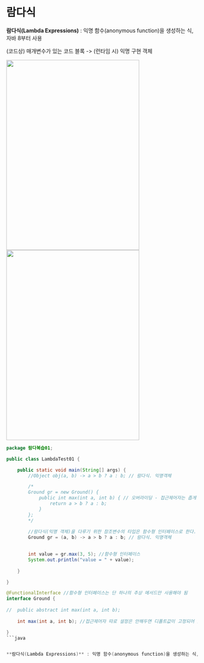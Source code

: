 # 람다식

**람다식(Lambda Expressions)** : 익명 함수(anonymous function)을 생성하는 식, 자바 8부터 사용  

(코드상) 매개변수가 있는 코드 블록 -> (런타임 시) 익명 구현 객체

<img src="https://github.com/gwooden96/-/blob/main/Lambda%20(1).JPEG?raw=true" width="350" height="500">
<img src="https://github.com/gwooden96/-/blob/main/Lambda%20(2).JPEG?raw=true" width="350" height="500">

```java
package 람다복습01;

public class LambdaTest01 {

	public static void main(String[] args) {
		//Object obj(a, b) -> a > b ? a : b; // 람다식. 익명객체

		/*
		Ground gr = new Ground() {
			public int max(int a, int b) { // 오버라이딩 - 접근제어자는 좁게 못바꾼다.
				return a > b ? a : b;
			}
		};
		*/
		
		//람다식(익명 객체)을 다루기 위한 참조변수의 타입은 함수형 인터페이스로 한다.
		Ground gr = (a, b) -> a > b ? a : b; // 람다식. 익명객체

		
		int value = gr.max(3, 5); //함수형 인터페이스
		System.out.println("value = " + value);
	
	}

}

@FunctionalInterface //함수형 인터페이스는 단 하나의 추상 메서드만 사용해야 됨
interface Ground {
	
//	public abstract int max(int a, int b);
	
	int max(int a, int b); //접근제어자 따로 설정은 안해두면 디폴트값이 고정되어 있다.

}
```java


**람다식(Lambda Expressions)** : 익명 함수(anonymous function)을 생성하는 식, 자바 8부터 사용 


